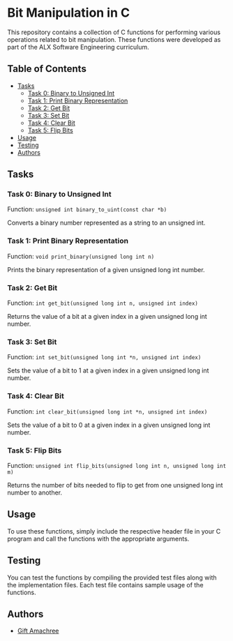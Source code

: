 # Bit Manipulation in C

This repository contains a collection of C functions for performing various operations related to bit manipulation. These functions were developed as part of the ALX Software Engineering curriculum.

## Table of Contents

- [Tasks](#tasks)
  - [Task 0: Binary to Unsigned Int](#task-0-binary-to-unsigned-int)
  - [Task 1: Print Binary Representation](#task-1-print-binary-representation)
  - [Task 2: Get Bit](#task-2-get-bit)
  - [Task 3: Set Bit](#task-3-set-bit)
  - [Task 4: Clear Bit](#task-4-clear-bit)
  - [Task 5: Flip Bits](#task-5-flip-bits)
- [Usage](#usage)
- [Testing](#testing)
- [Authors](#authors)

## Tasks

### Task 0: Binary to Unsigned Int

Function: `unsigned int binary_to_uint(const char *b)`

Converts a binary number represented as a string to an unsigned int.

### Task 1: Print Binary Representation

Function: `void print_binary(unsigned long int n)`

Prints the binary representation of a given unsigned long int number.

### Task 2: Get Bit

Function: `int get_bit(unsigned long int n, unsigned int index)`

Returns the value of a bit at a given index in a given unsigned long int number.

### Task 3: Set Bit

Function: `int set_bit(unsigned long int *n, unsigned int index)`

Sets the value of a bit to 1 at a given index in a given unsigned long int number.

### Task 4: Clear Bit

Function: `int clear_bit(unsigned long int *n, unsigned int index)`

Sets the value of a bit to 0 at a given index in a given unsigned long int number.

### Task 5: Flip Bits

Function: `unsigned int flip_bits(unsigned long int n, unsigned long int m)`

Returns the number of bits needed to flip to get from one unsigned long int number to another.

## Usage

To use these functions, simply include the respective header file in your C program and call the functions with the appropriate arguments.

## Testing

You can test the functions by compiling the provided test files along with the implementation files. Each test file contains sample usage of the functions.

## Authors

- [Gift Amachree](https://github.com/jen67)

